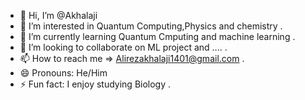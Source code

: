 - 👋 Hi, I’m @Akhalaji
- 👀 I’m interested in Quantum Computing,Physics and chemistry .
- 🌱 I’m currently learning Quantum Cmputing and machine learning .
- 💞️ I’m looking to collaborate on ML project and .... .
- 📫 How to reach me => Alirezakhalaji1401@gmail.com .
- 😄 Pronouns: He/Him
- ⚡ Fun fact: I enjoy studying Biology .

<!---
Akhalaji/Akhalaji is a ✨ special ✨ repository because its `README.md` (this file) appears on your GitHub profile.
You can click the Preview link to take a look at your changes.
--->
